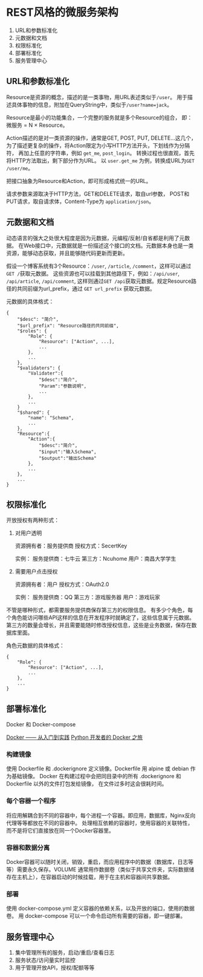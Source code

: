 # REST风格的微服务架构

1. URL和参数标准化
2. 元数据和文档
3. 权限标准化
4. 部署标准化
5. 服务管理中心


## URL和参数标准化

Resource是资源的概念，描述的是一类事物，用URL表述类似于`/user`。
用于描述具体事物的信息，附加在QueryString中，类似于`/user?name=jack`。

Resource是最小的功能集合，一个完整的服务就是多个Resource的组合，
即：微服务 = N × Resource。

Action描述的是对一类资源的操作，通常是GET, POST, PUT, DELETE...这几个，
为了描述更复杂的操作，将Action限定为小写HTTP方法开头，下划线作为分隔符，
再加上任意的字符串，例如 `get_me`, `post_login`。
转换过程也很直观，首先将HTTP方法取出，剩下部分作为URL。
以 `user.get_me` 为例，转换成URL为`GET /user/me`。

把接口抽象为Resource和Action，即可形成格式统一的URL。

请求参数来源取决于HTTP方法，GET和DELETE请求，取自url参数，
POST和PUT请求，取自请求体，Content-Type为 `application/json`。


## 元数据和文档

动态语言的强大之处很大程度是因为元数据，元编程/反射/自省都是利用了元数据。
在Web接口中，元数据就是一份描述这个接口的文档。元数据本身也是一类资源，能够动态获取，并且能够随代码更新而更新。

假设一个博客系统有3个Resource：`/user`, `/article`, `/comment`，这样可以通过`GET /`获取元数据。
这些资源也可以挂载到其他路径下，例如：`/api/user`, `/api/article`, `/api/comment`, 这样则通过`GET /api`获取元数据。规定Resource路径的共同前缀为url_prefix，通过 `GET url_prefix` 获取元数据。

元数据的具体格式：

    {
        "$desc": "简介",
        "$url_prefix": "Resource路径的共同前缀",
        "$roles": {
            "Role": {
                "Resource": ["Action", ...],
                ...
            },
            ...
        },
        "$validaters": {
            "Validater":{
                "$desc":"简介",
                "Param":"参数说明",
                ...
            },
            ...
        }
        "$shared": {
            "name": "Schema",
            ...
        },
        "Resource":{
            "Action":{
                "$desc":"简介",
                "$input":"输入Schema",
                "$output":"输出Schema"
            },
            ...
        },
        ...
    }


## 权限标准化

开放授权有两种形式：

1. 对用户透明

    资源拥有者：服务提供商
    授权方式：SecertKey

    实例：
    服务提供商：七牛云
    第三方：Ncuhome
    用户：南昌大学学生


2. 需要用户点击授权

    资源拥有者：用户
    授权方式：OAuth2.0

    实例：
    服务提供商：QQ
    第三方：游戏服务器
    用户：游戏玩家


不管是哪种形式，都需要服务提供商保存第三方的权限信息。
有多少个角色，每个角色能访问哪些API这样的信息在开发程序时就确定了，这些信息属于元数据。 第三方的数量会增长，并且需要能随时修改授权信息，这些是业务数据，保存在数据库里面。

角色元数据的具体格式：

    {
        "Role": {
            "Resource": ["Action", ...],
            ...
        },
        ...
    }


## 部署标准化

Docker 和 Docker-compose

[Docker —— 从入门到实践](https://yeasy.gitbooks.io/docker_practice/content/)
[Python 开发者的 Docker 之旅](http://docs.daocloud.io/python-docker)

### 构建镜像

使用 Dockerfile 和 .dockerignore 定义镜像。Dockerfile 用 alpine 或 debian 作为基础镜像。
Docker 在构建过程中会把同目录中的所有 .dockerignore 和 Dockerfile 以外的文件打包发给镜像， 在文件过多时这会很耗时间。

### 每个容器一个程序

将应用解耦合到不同的容器中，每个进程一个容器。即应用，数据库，Nginx反向代理等等都放在不同的容器中。
处理相互依赖的容器时，使用容器的关联特性，而不是将它们直接放在同一个Docker容器里。

### 容器和数据分离

Docker容器可以随时关闭，销毁，重启，而应用程序中的数据（数据库，日志等等）需要永久保存。VOLUME 通常用作数据卷（类似于共享文件夹，实际数据储存在主机上），在容器启动的时候挂载，用于在主机和容器间共享数据。


### 部署

使用 docker-compose.yml 定义容器的依赖关系，以及开放的端口，使用的数据卷。
用 docker-compose 可以一个命令启动所有需要的容器，即一键部署。


## 服务管理中心

1. 集中管理所有的服务，启动/重启/查看日志
2. 服务状态/访问量实时监控
3. 用于管理开放API，授权/配额等等

